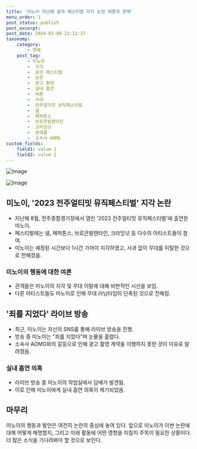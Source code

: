 ```yaml
---
title: '미노이 지난해 음악 페스티벌 지각 논란 여론의 뭇매'
menu_order: 1
post_status: publish
post_excerpt: 
post_date: 2024-02-08 21:12:37
taxonomy:
    category:
        - 연예
    post_tag:
        - 미노이
        -  지각
        -  음악 페스티벌
        -  논란
        -  광고 촬영
        -  실내 흡연
        -  여론
        -  사과
        -  전주얼티밋 뮤직페스티벌
        -  넬
        -  페퍼톤스
        -  브로큰발렌타인
        -  크라잉넛
        -  쏜애플
        -  소속사 AOMG
custom_fields:
    field1: value 1
    field2: value 2
---
```


![Image](https://mimgnews.pstatic.net/image/477/2024/02/08/0000472863_001_20240208173702429.jpg?type=w540)

![Image](https://ssl.pstatic.net/mimgnews/image/477/2024/02/08/0000472863_002_20240208173702474.png?type=w540)

## 미노이, '2023 전주얼티밋 뮤직페스티벌' 지각 논란
- 지난해 8월, 전주종합경기장에서 열린 '2023 전주얼티밋 뮤직페스티벌'에 출연한 미노이.
- 페스티벌에는 넬, 페퍼톤스, 브로큰발렌타인, 크라잉넛 등 다수의 아티스트들이 참여.
- 미노이는 예정된 시간보다 1시간 가까이 지각하였고, 사과 없이 무대를 이탈한 것으로 전해졌음.
### 미노이의 행동에 대한 여론
- 관객들은 미노이의 지각 및 무대 이탈에 대해 비판적인 시선을 보임.
- 다른 아티스트들도 미노이로 인해 무대 러닝타임이 단축된 것으로 전해짐.
## '죄를 지었다' 라이브 방송
- 최근, 미노이는 자신의 SNS를 통해 라이브 방송을 진행.
- 방송 중 미노이는 "죄를 지었다"며 눈물을 흘렸다.
- 소속사 AOMG와의 갈등으로 인해 광고 촬영 계약을 이행하지 못한 것이 이유로 알려졌음.
### 실내 흡연 의혹
- 라이브 방송 중 미노이의 작업실에서 담배가 발견됨.
- 이로 인해 미노이에게 실내 흡연 의혹이 제기되었음.
## 마무리
미노이의 행동과 발언은 여전히 논란의 중심에 놓여 있다. 앞으로 미노이가 이번 논란에 대해 어떻게 해명할지, 그리고 미래 활동에 어떤 영향을 미칠지 주목이 필요한 상황이다. 더 많은 소식을 기다려봐야 할 것으로 보인다.
